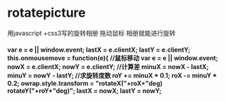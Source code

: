 # rotatepicture
用javascript +css3写的旋转相册
拖动鼠标
相册就能进行旋转
<h4>var e = e || window.event;			lastX = e.clientX;			lastY = e.clientY;			this.onmousemove = function(e){			//鼠标移动			var e = e || window.event;			nowX = e.clientX;			nowY = e.clientY;			//计算差			minuX = nowX - lastX;			minuY = nowY - lastY;			//求旋转度数			roY += minuX * 0.1;			roX -= minuY * 0.2;			owrap.style.transform = "rotateX("+roX+"deg) rotateY("+roY+"deg)";			lastX = nowX;			lastY = nowY;</h4>
